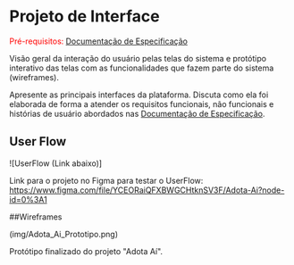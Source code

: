 
# Projeto de Interface

<span style="color:red">Pré-requisitos: <a href="2-Especificação do Projeto.md"> Documentação de Especificação</a></span>

Visão geral da interação do usuário pelas telas do sistema e protótipo interativo das telas com as funcionalidades que fazem parte do sistema (wireframes).

 Apresente as principais interfaces da plataforma. Discuta como ela foi elaborada de forma a atender os requisitos funcionais, não funcionais e histórias de usuário abordados nas <a href="2-Especificação do Projeto.md"> Documentação de Especificação</a>.

## User Flow

![UserFlow (Link abaixo)]

Link para o projeto no Figma para testar o UserFlow: https://www.figma.com/file/YCEORaiQFXBWGCHtknSV3F/Adota-Ai?node-id=0%3A1

##Wireframes

(img/Adota_Ai_Prototipo.png)

Protótipo finalizado do projeto "Adota Aí".
 
